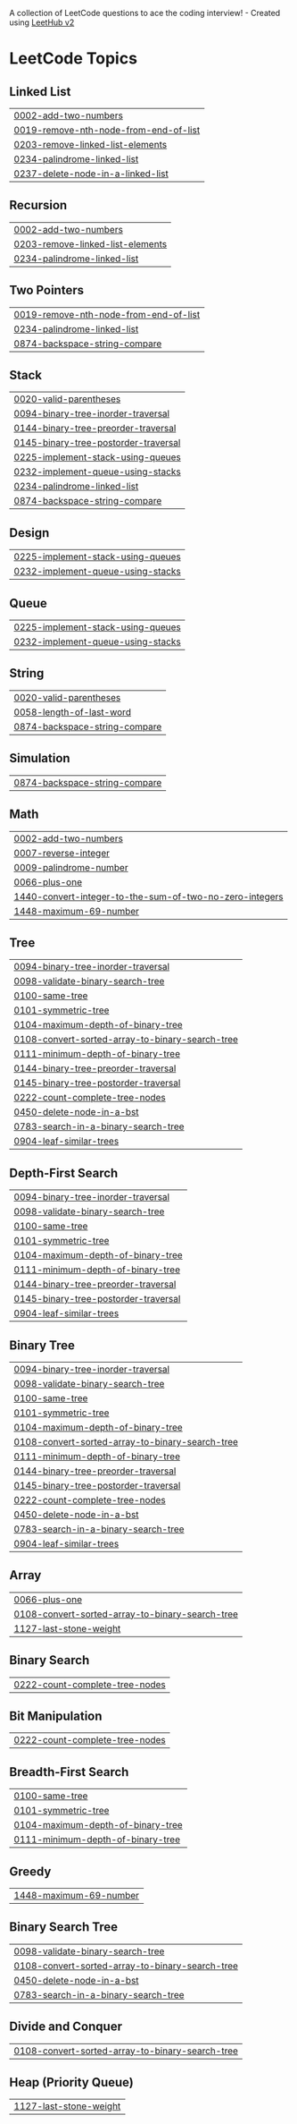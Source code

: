 A collection of LeetCode questions to ace the coding interview! - Created using [LeetHub v2](https://github.com/arunbhardwaj/LeetHub-2.0)
<!---LeetCode Topics Start-->
# LeetCode Topics
## Linked List
|  |
| ------- |
| [0002-add-two-numbers](https://github.com/dev-hasibul-kabir/dsa-prac/tree/master/0002-add-two-numbers) |
| [0019-remove-nth-node-from-end-of-list](https://github.com/dev-hasibul-kabir/dsa-prac/tree/master/0019-remove-nth-node-from-end-of-list) |
| [0203-remove-linked-list-elements](https://github.com/dev-hasibul-kabir/dsa-prac/tree/master/0203-remove-linked-list-elements) |
| [0234-palindrome-linked-list](https://github.com/dev-hasibul-kabir/dsa-prac/tree/master/0234-palindrome-linked-list) |
| [0237-delete-node-in-a-linked-list](https://github.com/dev-hasibul-kabir/dsa-prac/tree/master/0237-delete-node-in-a-linked-list) |
## Recursion
|  |
| ------- |
| [0002-add-two-numbers](https://github.com/dev-hasibul-kabir/dsa-prac/tree/master/0002-add-two-numbers) |
| [0203-remove-linked-list-elements](https://github.com/dev-hasibul-kabir/dsa-prac/tree/master/0203-remove-linked-list-elements) |
| [0234-palindrome-linked-list](https://github.com/dev-hasibul-kabir/dsa-prac/tree/master/0234-palindrome-linked-list) |
## Two Pointers
|  |
| ------- |
| [0019-remove-nth-node-from-end-of-list](https://github.com/dev-hasibul-kabir/dsa-prac/tree/master/0019-remove-nth-node-from-end-of-list) |
| [0234-palindrome-linked-list](https://github.com/dev-hasibul-kabir/dsa-prac/tree/master/0234-palindrome-linked-list) |
| [0874-backspace-string-compare](https://github.com/dev-hasibul-kabir/dsa-prac/tree/master/0874-backspace-string-compare) |
## Stack
|  |
| ------- |
| [0020-valid-parentheses](https://github.com/dev-hasibul-kabir/dsa-prac/tree/master/0020-valid-parentheses) |
| [0094-binary-tree-inorder-traversal](https://github.com/dev-hasibul-kabir/dsa-prac/tree/master/0094-binary-tree-inorder-traversal) |
| [0144-binary-tree-preorder-traversal](https://github.com/dev-hasibul-kabir/dsa-prac/tree/master/0144-binary-tree-preorder-traversal) |
| [0145-binary-tree-postorder-traversal](https://github.com/dev-hasibul-kabir/dsa-prac/tree/master/0145-binary-tree-postorder-traversal) |
| [0225-implement-stack-using-queues](https://github.com/dev-hasibul-kabir/dsa-prac/tree/master/0225-implement-stack-using-queues) |
| [0232-implement-queue-using-stacks](https://github.com/dev-hasibul-kabir/dsa-prac/tree/master/0232-implement-queue-using-stacks) |
| [0234-palindrome-linked-list](https://github.com/dev-hasibul-kabir/dsa-prac/tree/master/0234-palindrome-linked-list) |
| [0874-backspace-string-compare](https://github.com/dev-hasibul-kabir/dsa-prac/tree/master/0874-backspace-string-compare) |
## Design
|  |
| ------- |
| [0225-implement-stack-using-queues](https://github.com/dev-hasibul-kabir/dsa-prac/tree/master/0225-implement-stack-using-queues) |
| [0232-implement-queue-using-stacks](https://github.com/dev-hasibul-kabir/dsa-prac/tree/master/0232-implement-queue-using-stacks) |
## Queue
|  |
| ------- |
| [0225-implement-stack-using-queues](https://github.com/dev-hasibul-kabir/dsa-prac/tree/master/0225-implement-stack-using-queues) |
| [0232-implement-queue-using-stacks](https://github.com/dev-hasibul-kabir/dsa-prac/tree/master/0232-implement-queue-using-stacks) |
## String
|  |
| ------- |
| [0020-valid-parentheses](https://github.com/dev-hasibul-kabir/dsa-prac/tree/master/0020-valid-parentheses) |
| [0058-length-of-last-word](https://github.com/dev-hasibul-kabir/dsa-prac/tree/master/0058-length-of-last-word) |
| [0874-backspace-string-compare](https://github.com/dev-hasibul-kabir/dsa-prac/tree/master/0874-backspace-string-compare) |
## Simulation
|  |
| ------- |
| [0874-backspace-string-compare](https://github.com/dev-hasibul-kabir/dsa-prac/tree/master/0874-backspace-string-compare) |
## Math
|  |
| ------- |
| [0002-add-two-numbers](https://github.com/dev-hasibul-kabir/dsa-prac/tree/master/0002-add-two-numbers) |
| [0007-reverse-integer](https://github.com/dev-hasibul-kabir/dsa-prac/tree/master/0007-reverse-integer) |
| [0009-palindrome-number](https://github.com/dev-hasibul-kabir/dsa-prac/tree/master/0009-palindrome-number) |
| [0066-plus-one](https://github.com/dev-hasibul-kabir/dsa-prac/tree/master/0066-plus-one) |
| [1440-convert-integer-to-the-sum-of-two-no-zero-integers](https://github.com/dev-hasibul-kabir/dsa-prac/tree/master/1440-convert-integer-to-the-sum-of-two-no-zero-integers) |
| [1448-maximum-69-number](https://github.com/dev-hasibul-kabir/dsa-prac/tree/master/1448-maximum-69-number) |
## Tree
|  |
| ------- |
| [0094-binary-tree-inorder-traversal](https://github.com/dev-hasibul-kabir/dsa-prac/tree/master/0094-binary-tree-inorder-traversal) |
| [0098-validate-binary-search-tree](https://github.com/dev-hasibul-kabir/dsa-prac/tree/master/0098-validate-binary-search-tree) |
| [0100-same-tree](https://github.com/dev-hasibul-kabir/dsa-prac/tree/master/0100-same-tree) |
| [0101-symmetric-tree](https://github.com/dev-hasibul-kabir/dsa-prac/tree/master/0101-symmetric-tree) |
| [0104-maximum-depth-of-binary-tree](https://github.com/dev-hasibul-kabir/dsa-prac/tree/master/0104-maximum-depth-of-binary-tree) |
| [0108-convert-sorted-array-to-binary-search-tree](https://github.com/dev-hasibul-kabir/dsa-prac/tree/master/0108-convert-sorted-array-to-binary-search-tree) |
| [0111-minimum-depth-of-binary-tree](https://github.com/dev-hasibul-kabir/dsa-prac/tree/master/0111-minimum-depth-of-binary-tree) |
| [0144-binary-tree-preorder-traversal](https://github.com/dev-hasibul-kabir/dsa-prac/tree/master/0144-binary-tree-preorder-traversal) |
| [0145-binary-tree-postorder-traversal](https://github.com/dev-hasibul-kabir/dsa-prac/tree/master/0145-binary-tree-postorder-traversal) |
| [0222-count-complete-tree-nodes](https://github.com/dev-hasibul-kabir/dsa-prac/tree/master/0222-count-complete-tree-nodes) |
| [0450-delete-node-in-a-bst](https://github.com/dev-hasibul-kabir/dsa-prac/tree/master/0450-delete-node-in-a-bst) |
| [0783-search-in-a-binary-search-tree](https://github.com/dev-hasibul-kabir/dsa-prac/tree/master/0783-search-in-a-binary-search-tree) |
| [0904-leaf-similar-trees](https://github.com/dev-hasibul-kabir/dsa-prac/tree/master/0904-leaf-similar-trees) |
## Depth-First Search
|  |
| ------- |
| [0094-binary-tree-inorder-traversal](https://github.com/dev-hasibul-kabir/dsa-prac/tree/master/0094-binary-tree-inorder-traversal) |
| [0098-validate-binary-search-tree](https://github.com/dev-hasibul-kabir/dsa-prac/tree/master/0098-validate-binary-search-tree) |
| [0100-same-tree](https://github.com/dev-hasibul-kabir/dsa-prac/tree/master/0100-same-tree) |
| [0101-symmetric-tree](https://github.com/dev-hasibul-kabir/dsa-prac/tree/master/0101-symmetric-tree) |
| [0104-maximum-depth-of-binary-tree](https://github.com/dev-hasibul-kabir/dsa-prac/tree/master/0104-maximum-depth-of-binary-tree) |
| [0111-minimum-depth-of-binary-tree](https://github.com/dev-hasibul-kabir/dsa-prac/tree/master/0111-minimum-depth-of-binary-tree) |
| [0144-binary-tree-preorder-traversal](https://github.com/dev-hasibul-kabir/dsa-prac/tree/master/0144-binary-tree-preorder-traversal) |
| [0145-binary-tree-postorder-traversal](https://github.com/dev-hasibul-kabir/dsa-prac/tree/master/0145-binary-tree-postorder-traversal) |
| [0904-leaf-similar-trees](https://github.com/dev-hasibul-kabir/dsa-prac/tree/master/0904-leaf-similar-trees) |
## Binary Tree
|  |
| ------- |
| [0094-binary-tree-inorder-traversal](https://github.com/dev-hasibul-kabir/dsa-prac/tree/master/0094-binary-tree-inorder-traversal) |
| [0098-validate-binary-search-tree](https://github.com/dev-hasibul-kabir/dsa-prac/tree/master/0098-validate-binary-search-tree) |
| [0100-same-tree](https://github.com/dev-hasibul-kabir/dsa-prac/tree/master/0100-same-tree) |
| [0101-symmetric-tree](https://github.com/dev-hasibul-kabir/dsa-prac/tree/master/0101-symmetric-tree) |
| [0104-maximum-depth-of-binary-tree](https://github.com/dev-hasibul-kabir/dsa-prac/tree/master/0104-maximum-depth-of-binary-tree) |
| [0108-convert-sorted-array-to-binary-search-tree](https://github.com/dev-hasibul-kabir/dsa-prac/tree/master/0108-convert-sorted-array-to-binary-search-tree) |
| [0111-minimum-depth-of-binary-tree](https://github.com/dev-hasibul-kabir/dsa-prac/tree/master/0111-minimum-depth-of-binary-tree) |
| [0144-binary-tree-preorder-traversal](https://github.com/dev-hasibul-kabir/dsa-prac/tree/master/0144-binary-tree-preorder-traversal) |
| [0145-binary-tree-postorder-traversal](https://github.com/dev-hasibul-kabir/dsa-prac/tree/master/0145-binary-tree-postorder-traversal) |
| [0222-count-complete-tree-nodes](https://github.com/dev-hasibul-kabir/dsa-prac/tree/master/0222-count-complete-tree-nodes) |
| [0450-delete-node-in-a-bst](https://github.com/dev-hasibul-kabir/dsa-prac/tree/master/0450-delete-node-in-a-bst) |
| [0783-search-in-a-binary-search-tree](https://github.com/dev-hasibul-kabir/dsa-prac/tree/master/0783-search-in-a-binary-search-tree) |
| [0904-leaf-similar-trees](https://github.com/dev-hasibul-kabir/dsa-prac/tree/master/0904-leaf-similar-trees) |
## Array
|  |
| ------- |
| [0066-plus-one](https://github.com/dev-hasibul-kabir/dsa-prac/tree/master/0066-plus-one) |
| [0108-convert-sorted-array-to-binary-search-tree](https://github.com/dev-hasibul-kabir/dsa-prac/tree/master/0108-convert-sorted-array-to-binary-search-tree) |
| [1127-last-stone-weight](https://github.com/dev-hasibul-kabir/dsa-prac/tree/master/1127-last-stone-weight) |
## Binary Search
|  |
| ------- |
| [0222-count-complete-tree-nodes](https://github.com/dev-hasibul-kabir/dsa-prac/tree/master/0222-count-complete-tree-nodes) |
## Bit Manipulation
|  |
| ------- |
| [0222-count-complete-tree-nodes](https://github.com/dev-hasibul-kabir/dsa-prac/tree/master/0222-count-complete-tree-nodes) |
## Breadth-First Search
|  |
| ------- |
| [0100-same-tree](https://github.com/dev-hasibul-kabir/dsa-prac/tree/master/0100-same-tree) |
| [0101-symmetric-tree](https://github.com/dev-hasibul-kabir/dsa-prac/tree/master/0101-symmetric-tree) |
| [0104-maximum-depth-of-binary-tree](https://github.com/dev-hasibul-kabir/dsa-prac/tree/master/0104-maximum-depth-of-binary-tree) |
| [0111-minimum-depth-of-binary-tree](https://github.com/dev-hasibul-kabir/dsa-prac/tree/master/0111-minimum-depth-of-binary-tree) |
## Greedy
|  |
| ------- |
| [1448-maximum-69-number](https://github.com/dev-hasibul-kabir/dsa-prac/tree/master/1448-maximum-69-number) |
## Binary Search Tree
|  |
| ------- |
| [0098-validate-binary-search-tree](https://github.com/dev-hasibul-kabir/dsa-prac/tree/master/0098-validate-binary-search-tree) |
| [0108-convert-sorted-array-to-binary-search-tree](https://github.com/dev-hasibul-kabir/dsa-prac/tree/master/0108-convert-sorted-array-to-binary-search-tree) |
| [0450-delete-node-in-a-bst](https://github.com/dev-hasibul-kabir/dsa-prac/tree/master/0450-delete-node-in-a-bst) |
| [0783-search-in-a-binary-search-tree](https://github.com/dev-hasibul-kabir/dsa-prac/tree/master/0783-search-in-a-binary-search-tree) |
## Divide and Conquer
|  |
| ------- |
| [0108-convert-sorted-array-to-binary-search-tree](https://github.com/dev-hasibul-kabir/dsa-prac/tree/master/0108-convert-sorted-array-to-binary-search-tree) |
## Heap (Priority Queue)
|  |
| ------- |
| [1127-last-stone-weight](https://github.com/dev-hasibul-kabir/dsa-prac/tree/master/1127-last-stone-weight) |
<!---LeetCode Topics End-->